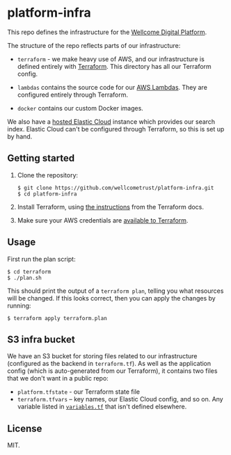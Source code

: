 # platform-infra

This repo defines the infrastructure for the [Wellcome Digital Platform][api].

The structure of the repo reflects parts of our infrastructure:

*   `terraform` - we make heavy use of AWS, and our infrastructure is defined entirely with [Terraform][terraform].
    This directory has all our Terraform config.

*   `lambdas` contains the source code for our [AWS Lambdas][lambda].
    They are configured entirely through Terraform.

*   `docker` contains our custom Docker images.

We also have a [hosted Elastic Cloud][elastic] instance which provides our search index.
Elastic Cloud can't be configured through Terraform, so this is set up by hand.

[api]: https://github.com/wellcometrust/platform-api
[terraform]: https://www.terraform.io
[lambda]: http://docs.aws.amazon.com/lambda/latest/dg/welcome.html
[elastic]: https://www.elastic.co/cloud

## Getting started

1.  Clone the repository:

    ```console
    $ git clone https://github.com/wellcometrust/platform-infra.git
    $ cd platform-infra
    ```

2.  Install Terraform, using [the instructions][terra_install] from the Terraform docs.

3.  Make sure your AWS credentials are [available to Terraform][aws_auth].

[terra_install]: https://www.terraform.io/intro/getting-started/install.html
[aws_auth]: https://www.terraform.io/docs/providers/aws/index.html#authentication

## Usage

First run the plan script:

```console
$ cd terraform
$ ./plan.sh
```

This should print the output of a `terraform plan`, telling you what resources will be changed.
If this looks correct, then you can apply the changes by running:

```console
$ terraform apply terraform.plan
```

## S3 infra bucket

We have an S3 bucket for storing files related to our infrastructure (configured as the backend in `terraform.tf`).
As well as the application config (which is auto-generated from our Terraform), it contains two files that we don't want in a public repo:

*   `platform.tfstate` - our Terraform state file
*   `terraform.tfvars` – key names, our Elastic Cloud config, and so on.
    Any variable listed in [`variables.tf`](terraform/variables.tf) that isn't defined elsewhere.

## License

MIT.
